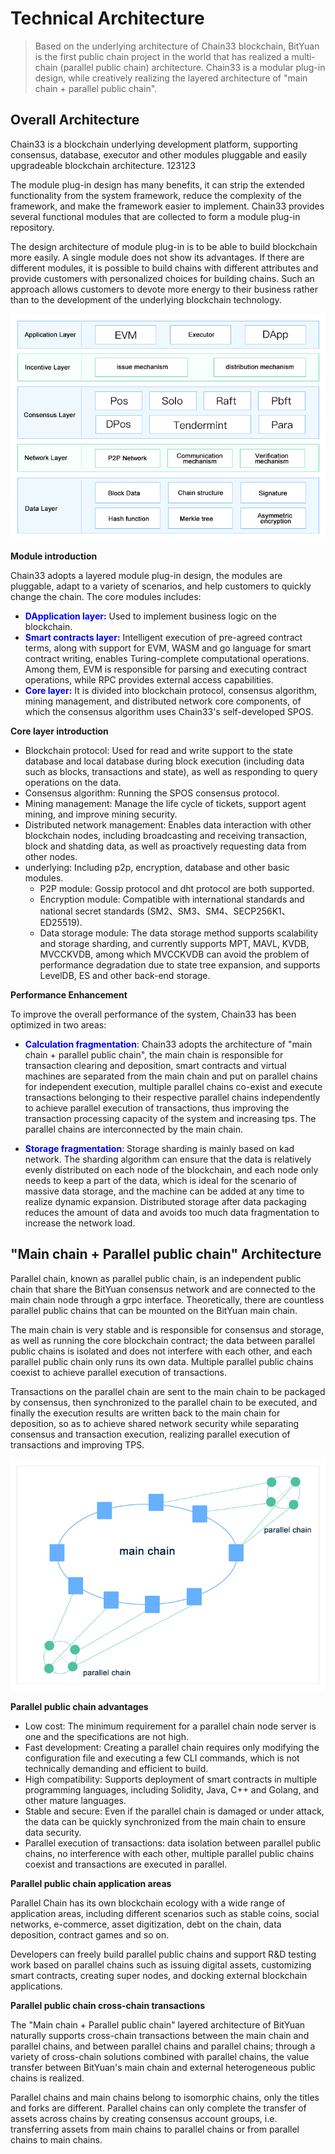 # Technical Architecture

> Based on the underlying architecture of Chain33 blockchain, BitYuan is the first public chain project in the world that has realized a multi-chain (parallel public chain) architecture. Chain33 is a modular plug-in design, while creatively realizing the layered architecture of "main chain + parallel public chain".

## Overall Architecture

Chain33 is a blockchain underlying development platform, supporting consensus, database, executor and other modules pluggable and easily upgradeable blockchain architecture.
123123

The module plug-in design has many benefits, it can strip the extended functionality from the system framework, reduce the complexity of the framework, and make the framework easier to implement. Chain33 provides several functional modules that are collected to form a module plug-in repository.

The design architecture of module plug-in is to be able to build blockchain more easily. A single module does not show its advantages. If there are different modules, it is possible to build chains with different attributes and provide customers with personalized choices for building chains. Such an approach allows customers to devote more energy to their business rather than to the development of the underlying blockchain technology.

![Technical Architecture](../../picture/en_plugin.png)

**Module introduction**

Chain33 adopts a layered module plug-in design, the modules are pluggable, adapt to a variety of scenarios, and help customers to quickly change the chain. The core modules includes:

- <font color=blue>**DApplication layer:**</font> Used to implement business logic on the blockchain.
- <font color=blue>**Smart contracts layer:**</font> Intelligent execution of pre-agreed contract terms, along with support for EVM, WASM and go language for smart contract writing, enables Turing-complete computational operations. Among them, EVM is responsible for parsing and executing contract operations, while RPC provides external access capabilities.
- <font color=blue>**Core layer:**</font> It is divided into blockchain protocol, consensus algorithm, mining management, and distributed network core components, of which the consensus algorithm uses Chain33's self-developed SPOS.

**Core layer introduction**

- Blockchain protocol: Used for read and write support to the state database and local database during block execution (including data such as blocks, transactions and state), as well as responding to query operations on the data.
- Consensus algorithm: Running the SPOS consensus protocol.
- Mining management: Manage the life cycle of tickets, support agent mining, and improve mining security.
- Distributed network management: Enables data interaction with other blockchain nodes, including broadcasting and receiving transaction, block and shatding data, as well as proactively requesting data from other nodes.
- underlying: Including p2p, encryption, database and other basic modules.
  - P2P module: Gossip protocol and dht protocol are both supported.
  - Encryption module: Compatible with international standards and national secret standards (SM2、SM3、SM4、SECP256K1、ED25519).
  - Data storage module: The data storage method supports scalability and storage sharding, and currently supports MPT, MAVL, KVDB, MVCCKVDB, among which MVCCKVDB can avoid the problem of performance degradation due to state tree expansion, and supports LevelDB, ES and other back-end storage.

**Performance Enhancement**

To improve the overall performance of the system, Chain33 has been optimized in two areas:

- <font color=blue>**Calculation fragmentation**</font>: Chain33 adopts the architecture of "main chain + parallel public chain", the main chain is responsible for transaction clearing and deposition, smart contracts and virtual machines are separated from the main chain and put on parallel chains for independent execution, multiple parallel chains co-exist and execute transactions belonging to their respective parallel chains independently to achieve parallel execution of transactions, thus improving the transaction processing capacity of the system and increasing tps. The parallel chains are interconnected by the main chain.

- <font color=blue>**Storage fragmentation**</font>: Storage sharding is mainly based on kad network. The sharding algorithm can ensure that the data is relatively evenly distributed on each node of the blockchain, and each node only needs to keep a part of the data, which is ideal for the scenario of massive data storage, and the machine can be added at any time to realize dynamic expansion. Distributed storage after data packaging reduces the amount of data and avoids too much data fragmentation to increase the network load.

## "Main chain + Parallel public chain" Architecture

Parallel chain, known as parallel public chain, is an independent public chain that share the BitYuan consensus network and are connected to the main chain node through a grpc interface. Theoretically, there are countless parallel public chains that can be mounted on the BitYuan main chain.

The main chain is very stable and is responsible for consensus and storage, as well as running the core blockchain contract; the data between parallel public chains is isolated and does not interfere with each other, and each parallel public chain only runs its own data. Multiple parallel public chains coexist to achieve parallel execution of transactions.

Transactions on the parallel chain are sent to the main chain to be packaged by consensus, then synchronized to the parallel chain to be executed, and finally the execution results are written back to the main chain for deposition, so as to achieve shared network security while separating consensus and transaction execution, realizing parallel execution of transactions and improving TPS.

![Parallel chain architecture](../../picture/en_parachain.png)

**Parallel public chain advantages**

- Low cost: The minimum requirement for a parallel chain node server is one and the specifications are not high.
- Fast development: Creating a parallel chain requires only modifying the configuration file and executing a few CLI commands, which is not technically demanding and efficient to build.
- High compatibility: Supports deployment of smart contracts in multiple programming languages, including Solidity, Java, C++ and Golang, and other mature languages.
- Stable and secure: Even if the parallel chain is damaged or under attack, the data can be quickly synchronized from the main chain to ensure data security.
- Parallel execution of transactions: data isolation between parallel public chains, no interference with each other, multiple parallel public chains coexist and transactions are executed in parallel.

**Parallel public chain application areas**

Parallel Chain has its own blockchain ecology with a wide range of application areas, including different scenarios such as stable coins, social networks, e-commerce, asset digitization, debt on the chain, data deposition, contract games and so on.

Developers can freely build parallel public chains and support R&D testing work based on parallel chains such as issuing digital assets, customizing smart contracts, creating super nodes, and docking external blockchain applications.

**Parallel public chain cross-chain transactions**

The "Main chain + Parallel public chain" layered architecture of BitYuan naturally supports cross-chain transactions between the main chain and parallel chains, and between parallel chains and parallel chains; through a variety of cross-chain solutions combined with parallel chains, the value transfer between BitYuan's main chain and external heterogeneous public chains is realized.

Parallel chains and main chains belong to isomorphic chains, only the titles and forks are different. Parallel chains can only complete the transfer of assets across chains by creating consensus account groups, i.e. transferring assets from main chains to parallel chains or from parallel chains to main chains.
